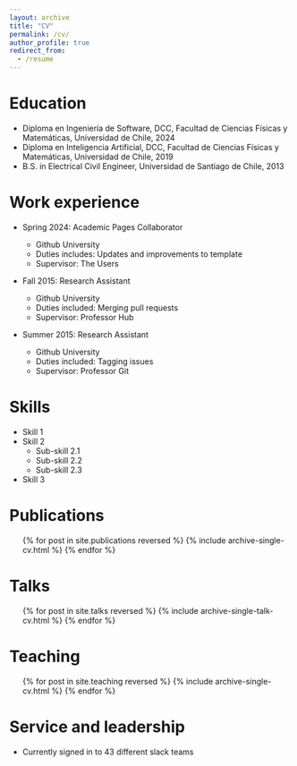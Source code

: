 ```yaml
---
layout: archive
title: "CV"
permalink: /cv/
author_profile: true
redirect_from:
  - /resume
---
```



Education
======
* Diploma en Ingeniería de Software, DCC, Facultad de Ciencias Físicas y Matemáticas, Universidad de Chile, 2024
* Diploma en Inteligencia Artificial, DCC, Facultad de Ciencias Físicas y Matemáticas, Universidad de Chile, 2019
* B.S. in Electrical Civil Engineer, Universidad de Santiago de Chile, 2013

Work experience
======
* Spring 2024: Academic Pages Collaborator
  * Github University
  * Duties includes: Updates and improvements to template
  * Supervisor: The Users

* Fall 2015: Research Assistant
  * Github University
  * Duties included: Merging pull requests
  * Supervisor: Professor Hub

* Summer 2015: Research Assistant
  * Github University
  * Duties included: Tagging issues
  * Supervisor: Professor Git
  
Skills
======
* Skill 1
* Skill 2
  * Sub-skill 2.1
  * Sub-skill 2.2
  * Sub-skill 2.3
* Skill 3

Publications
======
  <ul>{% for post in site.publications reversed %}
    {% include archive-single-cv.html %}
  {% endfor %}</ul>
  
Talks
======
  <ul>{% for post in site.talks reversed %}
    {% include archive-single-talk-cv.html  %}
  {% endfor %}</ul>
  
Teaching
======
  <ul>{% for post in site.teaching reversed %}
    {% include archive-single-cv.html %}
  {% endfor %}</ul>
  
Service and leadership
======
* Currently signed in to 43 different slack teams
